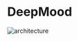 # DeepMood

![architecture](https://github.com/nicolaskolbenchlag/DeepMood/blob/main/images/Architecture.png)

